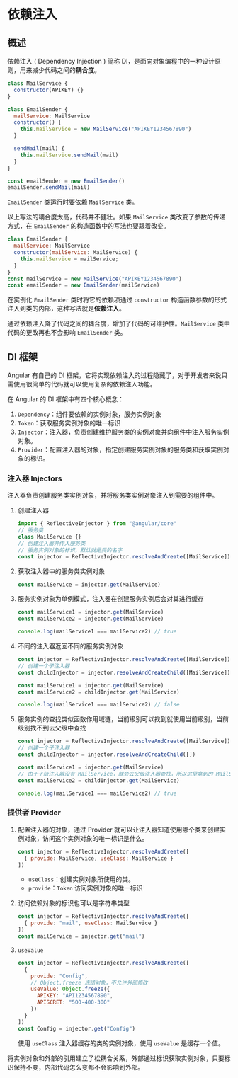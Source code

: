 # 依赖注入

## 概述

依赖注入 ( Dependency Injection ) 简称 DI，是面向对象编程中的一种设计原则，用来减少代码之间的**耦合度**。

```javascript
class MailService {
  constructor(APIKEY) {}
}

class EmailSender {
  mailService: MailService
  constructor() {
    this.mailService = new MailService("APIKEY1234567890")
  }

  sendMail(mail) {
    this.mailService.sendMail(mail)
  }
}

const emailSender = new EmailSender()
emailSender.sendMail(mail)
```

`EmailSender` 类运行时要依赖 `MailService` 类。

以上写法的耦合度太高，代码并不健壮。如果 `MailService` 类改变了参数的传递方式，在 `EmailSender` 的构造函数中的写法也要跟着改变。

```javascript
class EmailSender {
  mailService: MailService
  constructor(mailService: MailService) {
    this.mailService = mailService;
  }
}
const mailService = new MailService("APIKEY1234567890")
const emailSender = new EmailSender(mailService)
```

在实例化 `EmailSender` 类时将它的依赖项通过 `constructor` 构造函数参数的形式注入到类的内部，这种写法就是**依赖注入**。

通过依赖注入降了代码之间的耦合度，增加了代码的可维护性。`MailService` 类中代码的更改再也不会影响 `EmailSender` 类。

## DI 框架

Angular 有自己的 DI 框架，它将实现依赖注入的过程隐藏了，对于开发者来说只需使用很简单的代码就可以使用复杂的依赖注入功能。

在 Angular 的 DI 框架中有四个核心概念：

1. `Dependency`：组件要依赖的实例对象，服务实例对象
2. `Token`：获取服务实例对象的唯一标识
3. `Injector`：注入器，负责创建维护服务类的实例对象并向组件中注入服务实例对象。
4. `Provider`：配置注入器的对象，指定创建服务实例对象的服务类和获取实例对象的标识。

### 注入器 Injectors

注入器负责创建服务类实例对象，并将服务类实例对象注入到需要的组件中。

1. 创建注入器

   ```javascript
   import { ReflectiveInjector } from "@angular/core"
   // 服务类
   class MailService {}
   // 创建注入器并传入服务类
   // 服务实例对象的标识，默认就是类的名字
   const injector = ReflectiveInjector.resolveAndCreate([MailService])
   ```

2. 获取注入器中的服务类实例对象

   ```javascript
   const mailService = injector.get(MailService)
   ```

3. 服务实例对象为单例模式，注入器在创建服务实例后会对其进行缓存

   ```javascript
   const mailService1 = injector.get(MailService)
   const mailService2 = injector.get(MailService)
   
   console.log(mailService1 === mailService2) // true
   ```

4. 不同的注入器返回不同的服务实例对象

   ```javascript
   const injector = ReflectiveInjector.resolveAndCreate([MailService])
   // 创建一个子注入器
   const childInjector = injector.resolveAndCreateChild([MailService])
   
   const mailService1 = injector.get(MailService)
   const mailService2 = childInjector.get(MailService)
   
   console.log(mailService1 === mailService2) // false
   ```

5. 服务实例的查找类似函数作用域链，当前级别可以找到就使用当前级别，当前级别找不到去父级中查找

   ```javascript
   const injector = ReflectiveInjector.resolveAndCreate([MailService])
   // 创建一个子注入器
   const childInjector = injector.resolveAndCreateChild([])
   
   const mailService1 = injector.get(MailService)
   // 由于子级注入器没有 MailService，就会去父级注入器查找，所以这里拿到的 MailService 是属于父级注入器的
   const mailService2 = childInjector.get(MailService)
   
   console.log(mailService1 === mailService2) // true
   ```


### 提供者 Provider

1. 配置注入器的对象，通过 Provider 就可以让注入器知道使用哪个类来创建实例对象，访问这个实例对象的唯一标识是什么。

   ```javascript
   const injector = ReflectiveInjector.resolveAndCreate([
     { provide: MailService, useClass: MailService }
   ])
   ```
   
   - `useClass`：创建实例对象所使用的类。
   - `provide`：`Token` 访问实例对象的唯一标识

2. 访问依赖对象的标识也可以是字符串类型

   ```javascript
   const injector = ReflectiveInjector.resolveAndCreate([
     { provide: "mail", useClass: MailService }
   ])
   const mailService = injector.get("mail")
   ```

3. `useValue`

   ```javascript
   const injector = ReflectiveInjector.resolveAndCreate([
     {
       provide: "Config",
       // Object.freeze 冻结对象，不允许外部修改
       useValue: Object.freeze({
         APIKEY: "API1234567890",
         APISCRET: "500-400-300"
       })
     }
   ])
   const Config = injector.get("Config")
   ```
   使用 `useClass` 注入器缓存的类的实例对象，使用 `useValue` 是缓存一个值。

将实例对象和外部的引用建立了松耦合关系，外部通过标识获取实例对象，只要标识保持不变，内部代码怎么变都不会影响到外部。
